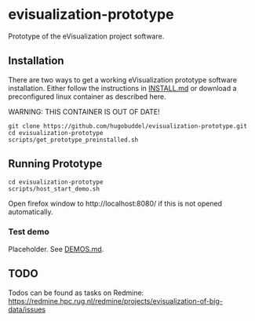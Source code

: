 # evisualization-prototype
Prototype of the eVisualization project software.

## Installation

There are two ways to get a working eVisualization prototype software
installation. Either follow the instructions in [INSTALL.md](INSTALL.md) or
download a preconfigured linux container as described here.

WARNING: THIS CONTAINER IS OUT OF DATE!

```
git clone https://github.com/hugobuddel/evisualization-prototype.git
cd evisualization-prototype
scripts/get_prototype_preinstalled.sh
```

## Running Prototype

```
cd evisualization-prototype
scripts/host_start_demo.sh
```

Open firefox window to http://localhost:8080/ if this is not opened automatically.

### Test demo

Placeholder. See [DEMOS.md](DEMOS.md).

## TODO

Todos can be found as tasks on Redmine:
https://redmine.hpc.rug.nl/redmine/projects/evisualization-of-big-data/issues


